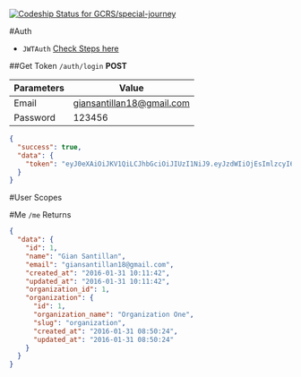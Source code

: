 [ ![Codeship Status for GCRS/special-journey](https://codeship.com/projects/31856500-a977-0133-2a7c-2289211c8d4e/status?branch=master)](https://codeship.com/projects/130891)

#Auth
  -  `JWTAuth` [Check Steps here](https://github.com/tymondesigns/jwt-auth/wiki/Installation)

##Get Token
`/auth/login` **POST**

| Parameters|Value|
|------------|-------|
|Email|giansantillan18@gmail.com|
|Password|123456|

```json
{
  "success": true,
  "data": {
    "token": "eyJ0eXAiOiJKV1QiLCJhbGciOiJIUzI1NiJ9.eyJzdWIiOjEsImlzcyI6Imh0dHA6XC9cL2xvY2FsaG9zdDo4MDAwXC9hdXRoXC9sb2dpbiIsImlhdCI6MTQ1NDI0OTc5MSwiZXhwIjoxNDU0NDY1NzkxLCJuYmYiOjE0NTQyNDk3OTEsImp0aSI6ImRmZmEyMmQyYTkzNDlkZjJkM2JiNzczNjhjYzcyYTJjIn0.eb64PU5Pn4hO49a8LRGRvistSwXUT14DpQQ0J4HrDWA"
  }
}
```

#User Scopes

#Me
`/me`
Returns
```json
{
  "data": {
    "id": 1,
    "name": "Gian Santillan",
    "email": "giansantillan18@gmail.com",
    "created_at": "2016-01-31 10:11:42",
    "updated_at": "2016-01-31 10:11:42",
    "organization_id": 1,
    "organization": {
      "id": 1,
      "organization_name": "Organization One",
      "slug": "organization",
      "created_at": "2016-01-31 08:50:24",
      "updated_at": "2016-01-31 08:50:24"
    }
  }
}
```
